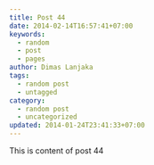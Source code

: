 ```yaml
---
title: Post 44
date: 2014-02-14T16:57:41+07:00
keywords:
  - random
  - post
  - pages
author: Dimas Lanjaka
tags:
  - random post
  - untagged
category:
  - random post
  - uncategorized
updated: 2014-01-24T23:41:33+07:00
---
```

This is content of post 44